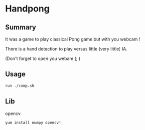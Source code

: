 
# Handpong

## Summary

It was a game to play classical Pong game but with you webcam !

There is a hand detection to play versus little (very little) IA.

(Don't forget to open you webam (; )

## Usage

```bash
run ./comp.sh
```

## Lib

opencv
```bash
yum install numpy opencv*
```
